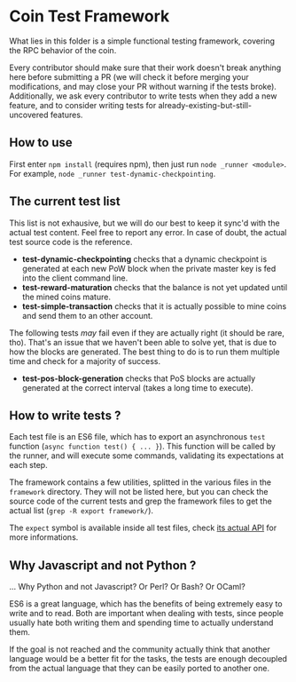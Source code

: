 # Coin Test Framework

What lies in this folder is a simple functional testing framework, covering the RPC behavior of the coin.

Every contributor should make sure that their work doesn't break anything here before submitting a PR (we will check it before merging your modifications, and may close your PR without warning if the tests broke). Additionally, we ask every contributor to write tests when they add a new feature, and to consider writing tests for already-existing-but-still-uncovered features.

## How to use

First enter `npm install` (requires npm), then just run `node _runner <module>`. For example, `node _runner test-dynamic-checkpointing`.

## The current test list

This list is not exhausive, but we will do our best to keep it sync'd with the actual test content. Feel free to report any error. In case of doubt, the actual test source code is the reference.

  - **test-dynamic-checkpointing** checks that a dynamic checkpoint is generated at each new PoW block when the private master key is fed into the client command line.
  - **test-reward-maturation** checks that the balance is not yet updated until the mined coins mature.
  - **test-simple-transaction** checks that it is actually possible to mine coins and send them to an other account.

The following tests *may* fail even if they are actually right (it should be rare, tho). That's an issue that we haven't been able to solve yet, that is due to how the blocks are generated. The best thing to do is to run them multiple time and check for a majority of success.

  - **test-pos-block-generation** checks that PoS blocks are actually generated at the correct interval (takes a long time to execute).

## How to write tests ?

Each test file is an ES6 file, which has to export an asynchronous `test` function (`async function test() { ... }`). This function will be called by the runner, and will execute some commands, validating its expectations at each step.

The framework contains a few utilities, splitted in the various files in the `framework` directory. They will not be listed here, but you can check the source code of the current tests and grep the framework files to get the actual list (`grep -R export framework/`).

The `expect` symbol is available inside all test files, check [its actual API](http://chaijs.com/api/bdd/) for more informations.

## Why Javascript and not Python ?

... Why Python and not Javascript? Or Perl? Or Bash? Or OCaml?

ES6 is a great language, which has the benefits of being extremely easy to write and to read. Both are important when dealing with tests, since people usually hate both writing them and spending time to actually understand them.

If the goal is not reached and the community actually think that another language would be a better fit for the tasks, the tests are enough decoupled from the actual language that they can be easily ported to another one.
